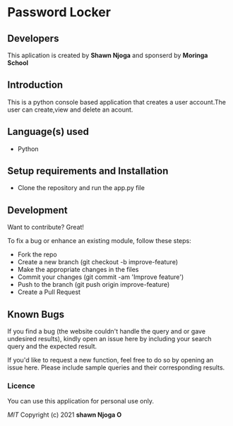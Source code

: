 # Password Locker
## Developers
  This aplication is created by **Shawn Njoga** and sponserd by **Moringa School**
## Introduction
 This is a python console based application that creates a user account.The user can create,view and delete an acount.
## Language(s) used
- Python
## Setup requirements and Installation
- Clone the repository and run the app.py file
## Development

Want to contribute? Great!

To fix a bug or enhance an existing module, follow these steps:
- Fork the repo
- Create a new branch (git checkout -b improve-feature)
- Make the appropriate changes in the files
- Commit your changes (git commit -am 'Improve feature')
- Push to the branch (git push origin improve-feature)
- Create a Pull Request

## Known Bugs

If you find a bug (the website couldn't handle the query and or gave undesired results), kindly open an issue here by including your search query and the expected result.

If you'd like to request a new function, feel free to do so by opening an issue here. Please include sample queries and their corresponding results.
### Licence
You can use this application for personal use only.

*MIT*
Copyright (c) 2021 **shawn Njoga O**

